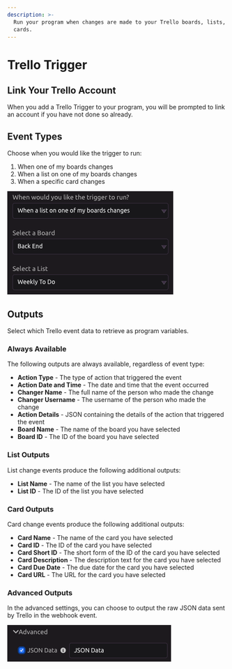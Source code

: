 ```yaml
---
description: >-
  Run your program when changes are made to your Trello boards, lists, and
  cards.
---
```


# Trello Trigger

## Link Your Trello Account

When you add a Trello Trigger to your program, you will be prompted to link an account if you have not done so already. 

## Event Types

Choose when you would like the trigger to run:

1. When one of my boards changes
2. When a list on one of my boards changes
3. When a specific card changes

![](../../.gitbook/assets/screen-shot-2019-07-15-at-5.15.53-pm.png)

## Outputs

Select which Trello event data to retrieve as program variables.

### Always Available

The following outputs are always available, regardless of event type:

* **Action Type** - The type of action that triggered the event
* **Action Date and Time** - The date and time that the event occurred
* **Changer Name** - The full name of the person who made the change
* **Changer Username** - The username of the person who made the change
* **Action Details** - JSON containing the details of the action that triggered the event
* **Board Name** - The name of the board you have selected
* **Board ID** - The ID of the board you have selected

### List Outputs

List change events produce the following additional outputs:

* **List Name** - The name of the list you have selected
* **List ID** - The ID of the list you have selected

### Card Outputs

Card change events produce the following additional outputs:

* **Card Name** - The name of the card you have selected
* **Card ID** - The ID of the card you have selected
* **Card Short ID** - The short form of the ID of the card you have selected
* **Card Description** - The description text for the card you have selected
* **Card Due Date** - The due date for the card you have selected
* **Card URL** - The URL for the card you have selected

### Advanced Outputs

In the advanced settings, you can choose to output the raw JSON data sent by Trello in the webhook event.

![](../../.gitbook/assets/screen-shot-2019-07-15-at-5.44.41-pm.png)

